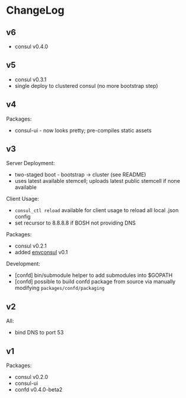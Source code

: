 ChangeLog
=========

v6
--

- consul v0.4.0

v5
--

- consul v0.3.1
- single deploy to clustered consul (no more bootstrap step)

v4
--

Packages:

- consul-ui - now looks pretty; pre-compiles static assets

v3
--

Server Deployment:

- two-staged boot - bootstrap -> cluster (see README)
- uses latest available stemcell; uploads latest public stemcell if none available

Client Usage:

- `consul_ctl reload` available for client usage to reload all local .json config
- set recursor to 8.8.8.8 if BOSH not providing DNS

Packages:

- consul v0.2.1
- added [envconsul](https://github.com/hashicorp/envconsul) v0.1

Development:

- [confd] bin/submodule helper to add submodules into $GOPATH
- [confd] possible to build confd package from source via manually modifying `packages/confd/packaging`

v2
--

All:

- bind DNS to port 53

v1
--

Packages:

- consul v0.2.0
- consul-ui
- confd v0.4.0-beta2
